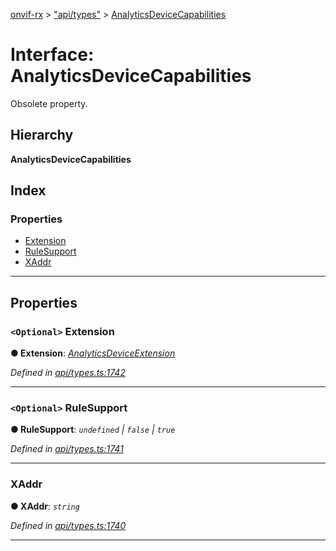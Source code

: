 [onvif-rx](../README.md) > ["api/types"](../modules/_api_types_.md) > [AnalyticsDeviceCapabilities](../interfaces/_api_types_.analyticsdevicecapabilities.md)

# Interface: AnalyticsDeviceCapabilities

Obsolete property.

## Hierarchy

**AnalyticsDeviceCapabilities**

## Index

### Properties

* [Extension](_api_types_.analyticsdevicecapabilities.md#extension)
* [RuleSupport](_api_types_.analyticsdevicecapabilities.md#rulesupport)
* [XAddr](_api_types_.analyticsdevicecapabilities.md#xaddr)

---

## Properties

<a id="extension"></a>

### `<Optional>` Extension

**● Extension**: *[AnalyticsDeviceExtension](_api_types_.analyticsdeviceextension.md)*

*Defined in [api/types.ts:1742](https://github.com/patrickmichalina/onvif-rx/blob/034e4d6/src/api/types.ts#L1742)*

___
<a id="rulesupport"></a>

### `<Optional>` RuleSupport

**● RuleSupport**: *`undefined` \| `false` \| `true`*

*Defined in [api/types.ts:1741](https://github.com/patrickmichalina/onvif-rx/blob/034e4d6/src/api/types.ts#L1741)*

___
<a id="xaddr"></a>

###  XAddr

**● XAddr**: *`string`*

*Defined in [api/types.ts:1740](https://github.com/patrickmichalina/onvif-rx/blob/034e4d6/src/api/types.ts#L1740)*

___

